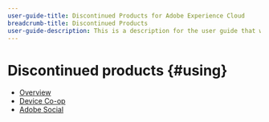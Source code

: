 ```yaml
---
user-guide-title: Discontinued Products for Adobe Experience Cloud
breadcrumb-title: Discontinued Products
user-guide-description: This is a description for the user guide that will be displayed on the landing page.
---
```


# Discontinued products {#using}

+ [Overview](overview.md)
+ [Device Co-op](device-co-op.md)
+ [Adobe Social](social.md)
